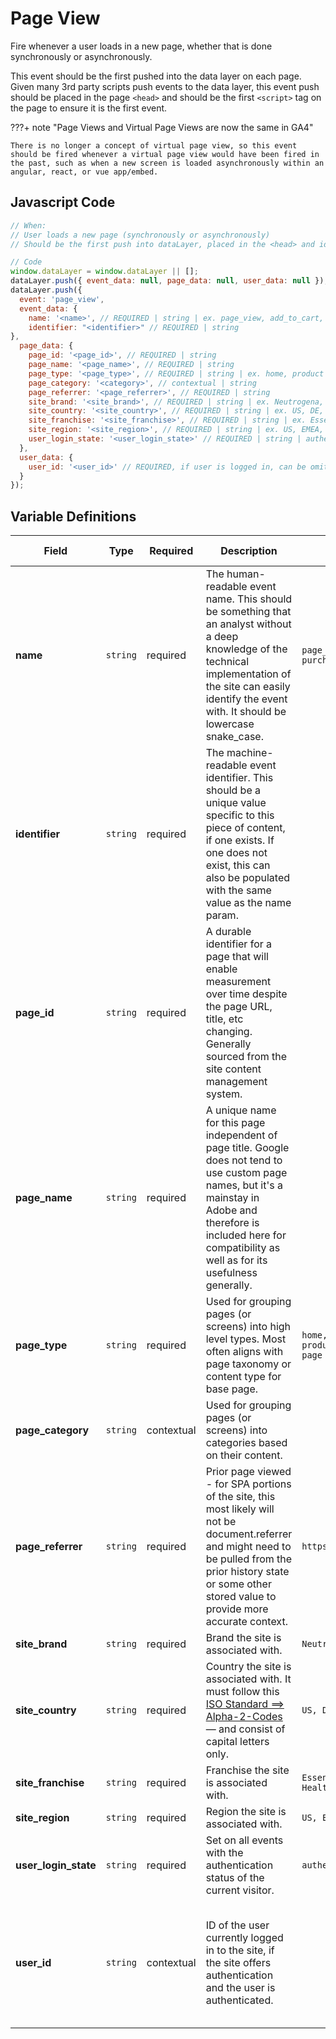 # Page View

Fire whenever a user loads in a new page, whether that is done synchronously or asynchronously.

This event should be the first pushed into the data layer on each page. Given many 3rd party scripts push events to the data layer, this event push should be placed in the page `<head>` and should be the first `<script>` tag on the page to ensure it is the first event.

???+ note "Page Views and Virtual Page Views are now the same in GA4"

    There is no longer a concept of virtual page view, so this event should be fired whenever a virtual page view would have been fired in the past, such as when a new screen is loaded asynchronously within an angular, react, or vue app/embed.

## Javascript Code

```js
// When:
// User loads a new page (synchronously or asynchronously)
// Should be the first push into dataLayer, placed in the <head> and ideally first <script> on page.

// Code
window.dataLayer = window.dataLayer || [];
dataLayer.push({ event_data: null, page_data: null, user_data: null });  // Clear the previous attributes.
dataLayer.push({
  event: 'page_view',
  event_data: {
    name: '<name>', // REQUIRED | string | ex. page_view, add_to_cart, purchase
    identifier: "<identifier>" // REQUIRED | string
},
  page_data: {
    page_id: '<page_id>', // REQUIRED | string
    page_name: '<page_name>', // REQUIRED | string
    page_type: '<page_type>', // REQUIRED | string | ex. home, product category, product detail, article page
    page_category: '<category>', // contextual | string
    page_referrer: '<page_referrer>', // REQUIRED | string
    site_brand: '<site_brand>', // REQUIRED | string | ex. Neutrogena, OGX, Bebe
    site_country: '<site_country>', // REQUIRED | string | ex. US, DE, AU
    site_franchise: '<site_franchise>', // REQUIRED | string | ex. Essential Health, Skin Health
    site_region: '<site_region>', // REQUIRED | string | ex. US, EMEA, APAC
    user_login_state: '<user_login_state>' // REQUIRED | string | authenticated or anonymous
  },
  user_data: {
    user_id: '<user_id>' // REQUIRED, if user is logged in, can be omitted otherwise | string
  }
});
```

## Variable Definitions

|Field|Type|Required|Description|Example|Max Len|How to test?|
| --- | --- | --- | --- | --- | --- | --- |
|**name**|`string`|required|The human-readable event name. This should be something that an analyst without a deep knowledge of the technical implementation of the site can easily identify the event with. It should be lowercase snake_case.|`page_view, add_to_cart, purchase`|`100`|Value not null or empty. Length within limit.|
|**identifier**|`string`|required|The machine-readable event identifier. This should be a unique value specific to this piece of content, if one exists. If one does not exist, this can also be populated with the same value as the name param.||`100`|Value not null or empty. Length within limit.|
|**page_id**|`string`|required|A durable identifier for a page that will enable measurement over time despite the page URL, title, etc changing. Generally sourced from the site content management system.||`100`|Value not null or empty. Length within limit.|
|**page_name**|`string`|required|A unique name for this page independent of page title. Google does not tend to use custom page names, but it's a mainstay in Adobe and therefore is included here for compatibility as well as for its usefulness generally.||`100`|Value not null or empty. Length within limit.|
|**page_type**|`string`|required|Used for grouping pages (or screens) into high level types. Most often aligns with page taxonomy or content type for base page.|`home, product category, product detail, article page`|`100`|[List of available values](https://docs.google.com/spreadsheets/d/1laiSuNBb7Y5ZCh7dJpM2T9tF0sR14bPI1wOy_PA9ma8/edit?usp=sharing)|
|**page_category**|`string`|contextual|Used for grouping pages (or screens) into categories based on their content.||`100`|Optional param. No need to test.|
|**page_referrer**|`string`|required|Prior page viewed - for SPA portions of the site, this most likely will not be document.referrer and might need to be pulled from the prior history state or some other stored value to provide more accurate context.|`https://www.neutrogena.com/`|`100`|Value is an empty string — or a valid URL address.|
|**site_brand**|`string`|required|Brand the site is associated with.|`Neutrogena, OGX, Bebe`|`100`|[List of available values](https://docs.google.com/spreadsheets/d/1laiSuNBb7Y5ZCh7dJpM2T9tF0sR14bPI1wOy_PA9ma8/edit?usp=sharing)|
|**site_country**|`string`|required|Country the site is associated with. It must follow this [ISO Standard ==> Alpha-2-Codes](https://www.iso.org/iso-3166-country-codes.html) — and consist of capital letters only.|`US, DE, AU`|`2`|Value is a valid 2-letter country ISO code.|
|**site_franchise**|`string`|required|Franchise the site is associated with.|`Essential Health, Skin Health`|`100`|[List of available values](https://docs.google.com/spreadsheets/d/1laiSuNBb7Y5ZCh7dJpM2T9tF0sR14bPI1wOy_PA9ma8/edit?usp=sharing)|
|**site_region**|`string`|required|Region the site is associated with.|`US, EMEA, APAC`|`100`|[List of available values](https://docs.google.com/spreadsheets/d/1laiSuNBb7Y5ZCh7dJpM2T9tF0sR14bPI1wOy_PA9ma8/edit?usp=sharing)|
|**user_login_state**|`string`|required|Set on all events with the authentication status of the current visitor.|`authenticated, anonymous`|`100`|Value is either *authenticated* or *anonymous*|
|**user_id**|`string`|contextual|ID of the user currently logged in to the site, if the site offers authentication and the user is authenticated.||`100`|Test only if user is authenticated (ie. user_login_state is *authenticated*) — then, must be not null or empty, length within limit.|

